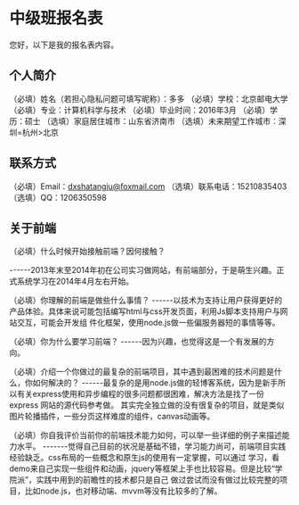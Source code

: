 # 中级班报名表

您好，以下是我的报名表内容。

## 个人简介

（必填）姓名（若担心隐私问题可填写昵称）：多多
（必填）学校：北京邮电大学
（必填）专业：计算机科学与技术
（必填）毕业时间：2016年3月
（必填）学历：硕士
（选填）家庭居住城市：山东省济南市
（选填）未来期望工作城市：深圳=杭州>北京

## 联系方式

（必填）Email：dxshatangju@foxmail.com
（选填）联系电话：15210835403
（选填）QQ：1206350598

## 关于前端

（必填）什么时候开始接触前端？因何接触？

------2013年末至2014年初在公司实习做网站，有前端部分，于是萌生兴趣。正式系统学习在2014年4月左右开始。

（必填）你理解的前端是做些什么事情？
------以技术为支持让用户获得更好的产品体验。具体来说可能包括编写html与css开发页面，利用Js脚本支持用户与网站交互，可能会开发组       件化框架，使用node.js做一些偏服务器短的事情等等。

（必填）你为什么要学习前端？
------因为兴趣，也觉得这是一个有发展的方向。

（必填）介绍一个你做过的最复杂的前端项目，其中遇到最困难的技术问题是什么，你如何解决的？
------最复杂的是用node.js做的轻博客系统，因为是新手所以有关express使用和异步编程的很多问题都很困难，解决方法是找了一份express       网站的源代码参考做。
      其实完全独立做的没有很复杂的项目，就是类似图片轮播插件，一些分页这样难度的组件，canvas动画等。
      
（必填）你自我评价当前你的前端技术能力如何，可以举一些详细的例子来描述能力水平。
-------觉得自己目前的状况是基础不错，学习能力尚可，前端项目实践经验缺乏。css布局的一些概念和原生js的使用有一定掌握，可以通过        学习，看demo来自己实现一些组件和动画，jquery等框架上手也比较容易。但是比较“学院派”，实践中用到的前瞻性的技术都只是自己        做过尝试而没有做过比较完整的项目，比如node.js，也对移动端、mvvm等没有比较多的了解。

